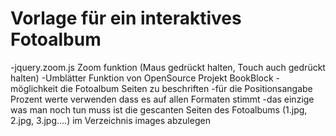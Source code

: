 # Vorlage für ein interaktives Fotoalbum

-jquery.zoom.js Zoom funktion (Maus gedrückt halten, Touch auch gedrückt halten)
-Umblätter Funktion von OpenSource Projekt BookBlock
-möglichkeit die Fotoalbum Seiten zu beschriften
 -für die Positionsangabe Prozent werte verwenden dass es auf allen Formaten stimmt
-das einzige was man noch tun muss ist die gescanten Seiten des Fotoalbums (1.jpg, 2.jpg, 3.jpg....) im Verzeichnis images abzulegen


